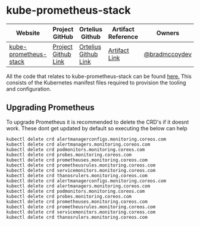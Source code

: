 # kube-prometheus-stack

| Website | Project GitHub | Ortelius Github | Artifact Reference | Owners |
| --- | --- | --- | --- | --- |
| [kube-prometheus-stack](https://github.com/prometheus-operator/kube-prometheus) | [Project Github Link](https://github.com/prometheus-community/helm-charts/tree/main/charts/kube-prometheus-stack) | [Ortelius Github Link](https://github.com/ortelius/ortelius-kubernetes/tree/main/kube-infra/kustomize/observability/kube-prometheus-stack) | [Artifact Link](https://artifacthub.io/packages/helm/prometheus-community/kube-prometheus-stack) | [@bradmccoydev](https://github.com/bradmccoydev)  |

All the code that relates to kube-prometheus-stack can be found [here.](https://github.com:ortelius/ortelius-kubernetes/) This consists of the Kubernetes manifest files required to provision the tooling and configuration.

## Upgrading Prometheus

To upgrade Prometheus it is recommended to delete the CRD's if it doesnt work. These dont get updated by default so executing the below can help
```
kubectl delete crd alertmanagerconfigs.monitoring.coreos.com
kubectl delete crd alertmanagers.monitoring.coreos.com
kubectl delete crd podmonitors.monitoring.coreos.com
kubectl delete crd probes.monitoring.coreos.com
kubectl delete crd prometheuses.monitoring.coreos.com
kubectl delete crd prometheusrules.monitoring.coreos.com
kubectl delete crd servicemonitors.monitoring.coreos.com
kubectl delete crd thanosrulers.monitoring.coreos.com
kubectl delete crd alertmanagerconfigs.monitoring.coreos.com
kubectl delete crd alertmanagers.monitoring.coreos.com
kubectl delete crd podmonitors.monitoring.coreos.com
kubectl delete crd probes.monitoring.coreos.com
kubectl delete crd prometheuses.monitoring.coreos.com
kubectl delete crd prometheusrules.monitoring.coreos.com
kubectl delete crd servicemonitors.monitoring.coreos.com
kubectl delete crd thanosrulers.monitoring.coreos.com
```
